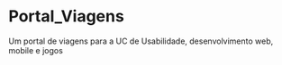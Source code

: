 # Portal_Viagens
Um portal de viagens para a UC de Usabilidade, desenvolvimento web, mobile e jogos
